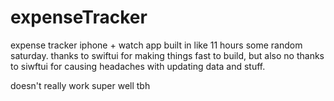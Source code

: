 # expenseTracker

expense tracker iphone + watch app built in like 11 hours some random saturday.
thanks to swiftui for making things fast to build, but also no thanks to siwftui for causing headaches with updating data and stuff.

doesn't really work super well tbh
